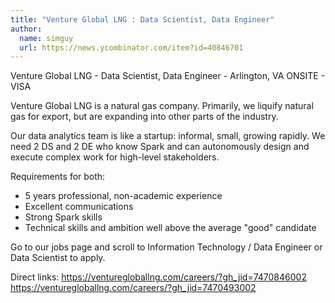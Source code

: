 ```yaml
---
title: "Venture Global LNG : Data Scientist, Data Engineer"
author:
  name: simguy
  url: https://news.ycombinator.com/item?id=40846701
---
```

Venture Global LNG - Data Scientist, Data Engineer - Arlington, VA ONSITE - VISA

Venture Global LNG is a natural gas company. Primarily, we liquify natural gas for export, but are expanding into other parts of the industry.

Our data analytics team is like a startup: informal, small, growing rapidly. We need 2 DS and 2 DE who know Spark and can autonomously design and execute complex work for high-level stakeholders.

Requirements for both:
- 5 years professional, non-academic experience
- Excellent communications
- Strong Spark skills
- Technical skills and ambition well above the average &quot;good&quot; candidate

Go to our jobs page and scroll to Information Technology &#x2F; Data Engineer or Data Scientist to apply.

Direct links:
<a href="https:&#x2F;&#x2F;venturegloballng.com&#x2F;careers&#x2F;?gh_jid=7470846002" rel="nofollow">https:&#x2F;&#x2F;venturegloballng.com&#x2F;careers&#x2F;?gh_jid=7470846002</a>
<a href="https:&#x2F;&#x2F;venturegloballng.com&#x2F;careers&#x2F;?gh_jid=7470493002" rel="nofollow">https:&#x2F;&#x2F;venturegloballng.com&#x2F;careers&#x2F;?gh_jid=7470493002</a>
